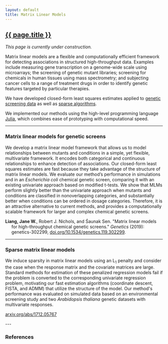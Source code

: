 ```yaml
---
layout: default
title: Matrix Linear Models
---
```


<h2><a href="{{ page.url }}" style="color:inherit">{{ page.title }}</a></h2>

<i>This page is currently under construction.</i>

Matrix linear models are a flexible and computationally efficient framework for detecting associations in structured high-throughput data. Examples include measuring gene transcription on a genome-wide scale using microarrays; the screening of genetic mutant libraries; screening for chemicals in human tissues using mass spectrometry; and subjecting cancer cells to a range of treatment drugs in order to identify genetic features targeted by particular therapies. 

We have developed closed-form least squares estimates applied to <a href="#genetic">genetic screening data</a> as well as <a href="#sparse">sparse algorithms</a>. 

We implemented our methods using the high-level programming language [Julia](https://julialang.org/), which combines ease of prototyping with computational speed.

---

<h3><a name="genetic">Matrix linear models for genetic screens</a></h3>

We develop a matrix linear model framework that allows us to model relationships between mutants and conditions in a simple, yet flexible, multivariate framework. It encodes both categorical and continuous relationships to enhance detection of associations. Our closed-form least squares estimates are fast because they take advantage of the structure of matrix linear models. We evaluate our method’s performance in simulations and in an *Escherichia coli* chemical genetic screen, comparing it with an existing univariate approach based on modified t-tests. We show that MLMs perform slightly better than the univariate approach when mutants and conditions are classified in nonoverlapping categories, and substantially better when conditions can be ordered in dosage categories. Therefore, it is an attractive alternative to current methods, and provides a computationally scalable framework for larger and complex chemical genetic screens. 

<p style="margin-left: 20px; text-indent: -20px;"><b>Liang, Jane W.</b>, Robert J. Nichols, and Śaunak Sen. "Matrix linear models for high-throughput chemical genetic screens." <i>Genetics</i> (2019): genetics-302299, <a href="https://doi.org/10.1534/genetics.119.302299">doi.org/10.1534/genetics.119.302299</a>.</p>

---

<h3><a name="sparse">Sparse matrix linear models</a></h3>

We induce sparsity in matrix linear models using an L<sub>1</sub> penalty and consider the case when the response matrix and the covariate matrices are large. Standard methods for estimation of these penalized regression models fail if the problem is converted to the corresponding univariate regression problem, motivating our fast estimation algorithms (coordinate descent, FISTA, and ADMM) that utilize the structure of the model. Our method's performance was evaluated on simulated data based on an environmental screening study and two <i>Arabidopsis thaliana</i> genetic datasets with multivariate responses. 

<p style="margin-left: 20px; text-indent: -20px;"><a href="https://arxiv.org/abs/1712.05767">arxiv.org/abs/1712.05767</a></p>
---

<h3><a name="ref">References</a></h3>

<p style="margin-left: 20px; text-indent: -20px;">
</p>